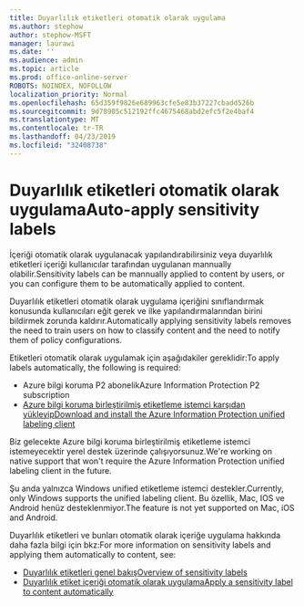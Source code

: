 ```yaml
---
title: Duyarlılık etiketleri otomatik olarak uygulama
ms.author: stephow
author: stephow-MSFT
manager: laurawi
ms.date: ''
ms.audience: admin
ms.topic: article
ms.prod: office-online-server
ROBOTS: NOINDEX, NOFOLLOW
localization_priority: Normal
ms.openlocfilehash: 65d359f9826e689963cfe5e83b37227cbadd526b
ms.sourcegitcommit: 9d78905c512192ffc4675468abd2efc5f2e4baf4
ms.translationtype: MT
ms.contentlocale: tr-TR
ms.lasthandoff: 04/23/2019
ms.locfileid: "32408738"
---
```

# <a name="auto-apply-sensitivity-labels"></a><span data-ttu-id="6da30-102">Duyarlılık etiketleri otomatik olarak uygulama</span><span class="sxs-lookup"><span data-stu-id="6da30-102">Auto-apply sensitivity labels</span></span>

<span data-ttu-id="6da30-103">İçeriği otomatik olarak uygulanacak yapılandırabilirsiniz veya duyarlılık etiketleri içeriği kullanıcılar tarafından uygulanan mannually olabilir.</span><span class="sxs-lookup"><span data-stu-id="6da30-103">Sensitivity labels can be mannually applied to content by users, or you can configure them to be automatically applied to content.</span></span>

<span data-ttu-id="6da30-104">Duyarlılık etiketleri otomatik olarak uygulama içeriğini sınıflandırmak konusunda kullanıcıları eğit gerek ve ilke yapılandırmalarından birini bildirmek zorunda kaldırır.</span><span class="sxs-lookup"><span data-stu-id="6da30-104">Automatically applying sensitivity labels removes the need to train users on how to classify content and the need to notify them of policy configurations.</span></span>

<span data-ttu-id="6da30-105">Etiketleri otomatik olarak uygulamak için aşağıdakiler gereklidir:</span><span class="sxs-lookup"><span data-stu-id="6da30-105">To apply labels automatically, the following is required:</span></span>

- <span data-ttu-id="6da30-106">Azure bilgi koruma P2 abonelik</span><span class="sxs-lookup"><span data-stu-id="6da30-106">Azure Information Protection P2 subscription</span></span>
- [<span data-ttu-id="6da30-107">Azure bilgi koruma birleştirilmiş etiketleme istemci karşıdan yükleyip</span><span class="sxs-lookup"><span data-stu-id="6da30-107">Download and install the Azure Information Protection unified labeling client</span></span>](https://docs.microsoft.com/en-us/azure/information-protection/rms-client/install-unifiedlabelingclient-app)

<span data-ttu-id="6da30-108">Biz gelecekte Azure bilgi koruma birleştirilmiş etiketleme istemci istemeyecektir yerel destek üzerinde çalışıyorsunuz.</span><span class="sxs-lookup"><span data-stu-id="6da30-108">We're working on native support that won't require the Azure Information Protection unified labeling client in the future.</span></span>

<span data-ttu-id="6da30-109">Şu anda yalnızca Windows unified etiketleme istemci destekler.</span><span class="sxs-lookup"><span data-stu-id="6da30-109">Currently, only Windows supports the unified labeling client.</span></span>  <span data-ttu-id="6da30-110">Bu özellik, Mac, IOS ve Android henüz desteklenmiyor.</span><span class="sxs-lookup"><span data-stu-id="6da30-110">The feature is not yet supported on Mac, iOS and Android.</span></span>

<span data-ttu-id="6da30-111">Duyarlılık etiketleri ve bunları otomatik olarak içeriğe uygulama hakkında daha fazla bilgi için bkz:</span><span class="sxs-lookup"><span data-stu-id="6da30-111">For more information on sensitivity labels and applying them automatically to content,  see:</span></span>

- [<span data-ttu-id="6da30-112">Duyarlılık etiketleri genel bakış</span><span class="sxs-lookup"><span data-stu-id="6da30-112">Overview of sensitivity labels</span></span>](https://docs.microsoft.com/en-us/office365/securitycompliance/sensitivity-labels)
- [<span data-ttu-id="6da30-113">Duyarlılık etiket içeriği otomatik olarak uygulama</span><span class="sxs-lookup"><span data-stu-id="6da30-113">Apply a sensitivity label to content automatically</span></span>](https://docs.microsoft.com/en-us/office365/securitycompliance/apply_sensitivity_label_automatically)